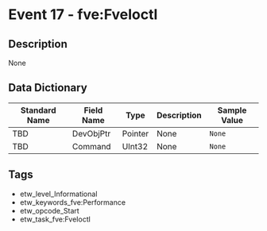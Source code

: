 # Event 17 - fve:FveIoctl

## Description
None

## Data Dictionary
|Standard Name|Field Name|Type|Description|Sample Value|
|---|---|---|---|---|
|TBD|DevObjPtr|Pointer|None|`None`|
|TBD|Command|UInt32|None|`None`|

## Tags
* etw_level_Informational
* etw_keywords_fve:Performance
* etw_opcode_Start
* etw_task_fve:FveIoctl